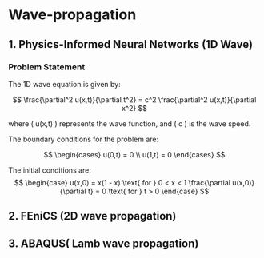 # Wave-propagation
## 1. Physics-Informed Neural Networks (1D Wave) 
### Problem Statement
The 1D wave equation is given by:

$$
\frac{\partial^2 u(x,t)}{\partial t^2} = c^2 \frac{\partial^2 u(x,t)}{\partial x^2}
$$

where \( u(x,t) \) represents the wave function, and \( c \) is the wave speed.

The boundary conditions for the problem are:

$$
\begin{cases}
u(0,t) = 0 \\
u(1,t) = 0
\end{cases}
$$

The initial conditions are:
$$
\begin{case}
u(x,0) = x(1 - x) \text{ for } 0 < x < 1 
\frac{\partial u(x,0)}{\partial t} = 0 \text{ for } t > 0
\end{case}
$$
## 2. FEniCS (2D wave propagation) 
## 3. ABAQUS( Lamb wave propagation)
